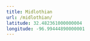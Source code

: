 ```yaml
---
title: Midlothian
url: /midlothian/
latitude: 32.482361000000004
longitude: -96.99444890000001
---
```

